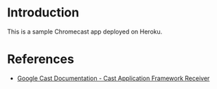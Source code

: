 # Introduction
This is a sample Chromecast app deployed on Heroku.

# References
- [Google Cast Documentation - Cast Application Framework Receiver](https://developers.google.com/cast/docs/caf_receiver)